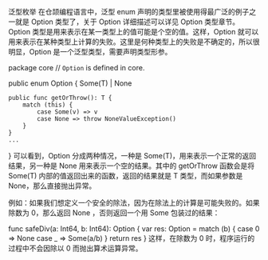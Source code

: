 泛型枚举
在仓颉编程语言中，泛型 enum 声明的类型里被使用得最广泛的例子之一就是 Option 类型了，关于 Option 详细描述可以详见 Option 类型章节。 Option 类型是用来表示在某一类型上的值可能是个空的值。这样，Option 就可以用来表示在某种类型上计算的失败。这里是何种类型上的失败是不确定的，所以很明显，Option 是一个泛型类型，需要声明类型形参。

package core // `Option` is defined in core.

public enum Option<T> {
      Some(T)
    | None

    public func getOrThrow(): T {
        match (this) {
            case Some(v) => v
            case None => throw NoneValueException()
        }
    }
    ...
}
可以看到，Option<T> 分成两种情况，一种是 Some(T)，用来表示一个正常的返回结果，另一种是 None 用来表示一个空的结果。其中的 getOrThrow 函数会是将 Some(T) 内部的值返回出来的函数，返回的结果就是 T 类型，而如果参数是 None，那么直接抛出异常。

例如：如果我们想定义一个安全的除法，因为在除法上的计算是可能失败的。如果除数为 0，那么返回 None ，否则返回一个用 Some 包装过的结果：

func safeDiv(a: Int64, b: Int64): Option<Int64> {
    var res: Option<Int64> = match (b) {
                case 0 => None
                case _ => Some(a/b)
            }
    return res
}
这样，在除数为 0 时，程序运行的过程中不会因除以 0 而抛出算术运算异常。